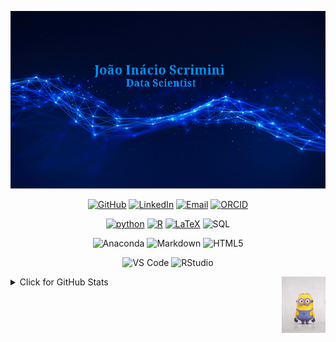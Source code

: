<p align="center">
<img src="https://raw.githubusercontent.com/JoaoInacioS/JoaoInacioS/main/I_am.gif" width="1200">
</p>

<p align="center">
    <a href="https://github.com/JoaoInacioS/" target="_blank"><img alt="GitHub" src="https://img.shields.io/badge/-@JoaoInacioS-181716?style=flat-square&logo=GitHub&logoColor=white"></a>
    <a href="https://www.linkedin.com/in/jo%C3%A3o-in%C3%A1cio-scrimini-417581251/" target="_blank"><img alt="LinkedIn" src="https://img.shields.io/badge/LinkedIn-0077B5?logo=linkedin&logoColor=white"></a>
    <a href="mailto:joao.inacio.scrimini@gmail.com" target="_blank"><img alt="Email" src="https://img.shields.io/badge/-Email-D14836?logo=gmail&logoColor=white"></a>
    <a href="https://orcid.org/0009-0006-7971-9641" target="_blank"><img alt="ORCID" src="https://img.shields.io/badge/-ORCID-A6CE39?style=flat-square&logo=ORCID&logoColor=white"></a>
</p>

<p align="center">
    <a href="https://github.com/JoaoInacioS?tab=repositories&language=python" target="_blank"><img alt="python" src="https://img.shields.io/badge/-python-3776AB?style=flat-square&logo=Python&logoColor=white"></a>
    <a href="https://github.com/JoaoInacioS?tab=repositories&language=r & rmarkdown" target="_blank"><img alt="R" src="https://img.shields.io/badge/-R-276DC3?style=flat-square&logo=R&logoColor=white"></a>
    <a href="https://github.com/JoaoInacioS?tab=repositories&language=TeX" target="_blank"><img alt="LaTeX" src="https://img.shields.io/badge/-LaTeX-008080?style=flat-square&logo=LaTeX&logoColor=white"></a>
    <a target="_blank"><img alt="SQL" src="https://img.shields.io/badge/Microsoft_SQL_Server-CC2927"></a>
</p>

<p align="center">
    <a target="_blank"><img alt="Anaconda" src="https://img.shields.io/badge/Anaconda-darkgreen?logo=anaconda"></a>
    <a target="_blank"><img alt="Markdown" src="https://img.shields.io/badge/Markdown-azul?logo=markdown&logoColor=white&color=2b5b84"></a>
    <a target="_blank"><img alt="HTML5" src="https://img.shields.io/badge/HTML5-E34F26?logo=html5&logoColor=white"></a>
</p>

<p align="center">
    <a target="_blank"><img alt="VS Code" src="https://img.shields.io/badge/VS%20Code-IDE-blue?logo=visualstudiocode"></a>
    <a target="_blank"><img alt="RStudio" src="https://img.shields.io/badge/RStudio-IDE-blue?logo=RStudio"></a>
</p>
<img src="https://raw.githubusercontent.com/JoaoInacioS/JoaoInacioS/main/hi.gif" align="right" alt="Hi!" width="70">

<details>
<summary>Click for GitHub Stats</summary>
<img src="https://github-readme-stats.vercel.app/api?username=JoaoInacioS&show_icons=true&title_color=blue&text_color=6f9f9f&icon_color=19ff97&bg_color=151515" />
<img src="https://github-readme-stats.vercel.app/api/top-langs/?username=JoaoInacioS&show_icons=true&title_color=blue&text_color=6f9f9f&icon_color=19ff97&bg_color=151515" />
</details>




